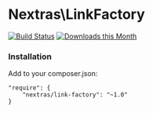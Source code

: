 Nextras\LinkFactory
===========

[![Build Status](https://travis-ci.org/nextras/link-factory.svg?branch=master)](https://travis-ci.org/nextras/link-factory)
[![Downloads this Month](https://img.shields.io/packagist/dm/nextras/link-factory.svg)](https://packagist.org/packages/nextras/link-factory)


### Installation

Add to your composer.json:

```
"require": {
	"nextras/link-factory": "~1.0"
}
```
